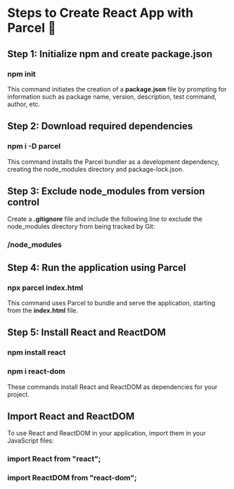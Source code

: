 <h1>Steps to Create React App with Parcel 🚀</h1>
<h2>Step 1: Initialize npm and create package.json</h2>
<h3>npm init</h3>
<p>This command initiates the creation of a <b>package.json</b> file by prompting for information such as package name, version, description, test command, author, etc.</p>

<h2>Step 2: Download required dependencies</h2>
<h3>npm i -D parcel</h3>
<p>This command installs the Parcel bundler as a development dependency, creating the node_modules directory and package-lock.json.</p>

<h2>Step 3: Exclude node_modules from version control</h2>
<p>Create a <b>.gitignore</b> file and include the following line to exclude the node_modules directory from being tracked by Git:</p>
<h3>/node_modules</h3>

<h2>Step 4: Run the application using Parcel</h2>
<h3>npx parcel index.html</h3>
<p>This command uses Parcel to bundle and serve the application, starting from the <b>index.html</b> file.</p>

<h2>Step 5: Install React and ReactDOM</h2>
<h3>npm install react</h3>
<h3>npm i react-dom</h3>
<p>These commands install React and ReactDOM as dependencies for your project.</p>


<h2>Import React and ReactDOM</h2>
<p>To use React and ReactDOM in your application, import them in your JavaScript files:</p>
<h3>import React from "react";</h3>
<h3>import ReactDOM from "react-dom";</h3>

